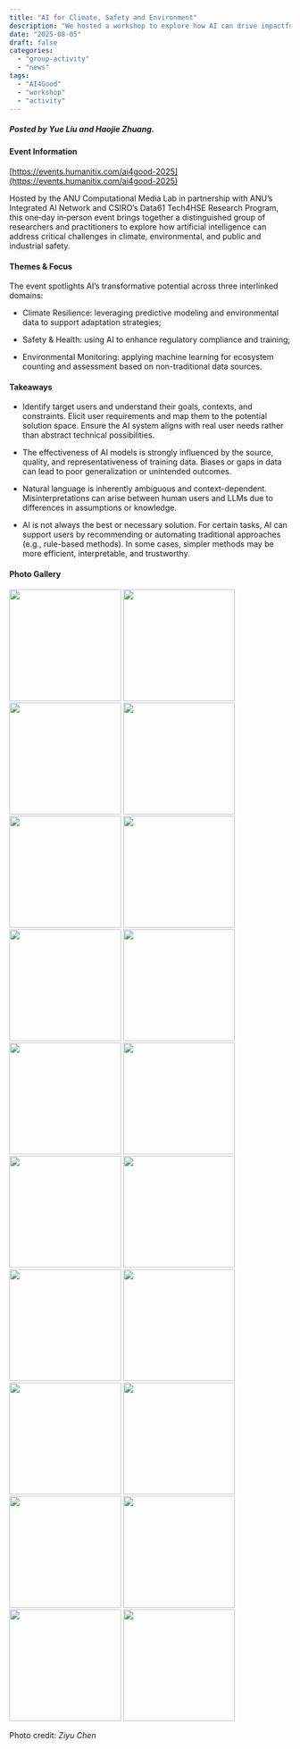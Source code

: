 ```yaml
---
title: "AI for Climate, Safety and Environment"
description: "We hosted a workshop to explore how AI can drive impactful solutions for climate resilience, environmental monitoring, public and industrial safety."
date: "2025-08-05"
draft: false
categories:
  - "group-activity"
  - "news"
tags:
  - "AI4Good"
  - "workshop"
  - "activity"
---
```


##### Posted by _Yue Liu_ and _Haojie Zhuang_.

#### **Event Information**

[https://events.humanitix.com/ai4good-2025](https://events.humanitix.com/ai4good-2025)

Hosted by the ANU Computational Media Lab in partnership with ANU’s Integrated AI Network and CSIRO’s Data61 Tech4HSE Research Program, this one‑day in‑person event brings together a distinguished group of researchers and practitioners to explore how artificial intelligence can address critical challenges in climate, environmental, and public and industrial safety.

#### **Themes & Focus**

The event spotlights AI’s transformative potential across three interlinked domains:

- Climate Resilience: leveraging predictive modeling and environmental data to support adaptation strategies;

- Safety & Health: using AI to enhance regulatory compliance and training;

- Environmental Monitoring: applying machine learning for ecosystem counting and assessment based on non-traditional data sources.

#### **Takeaways**

- Identify target users and understand their goals, contexts, and constraints. Elicit user requirements and map them to the potential solution space. Ensure the AI system aligns with real user needs rather than abstract technical possibilities.

- The effectiveness of AI models is strongly influenced by the source, quality, and representativeness of training data. Biases or gaps in data can lead to poor generalization or unintended outcomes.

- Natural language is inherently ambiguous and context-dependent. Misinterpretations can arise between human users and LLMs due to differences in assumptions or knowledge.

- AI is not always the best or necessary solution. For certain tasks, AI can support users by recommending or automating traditional approaches (e.g., rule-based methods). In some cases, simpler methods may be more efficient, interpretable, and trustworthy.

#### **Photo Gallery**

<img src="/img/ai4good/IMG_0036.jpeg" width="200"/>
<img src="/img/ai4good/DSC04959.jpeg" width="200"/>
<img src="/img/ai4good/DSC04968.jpeg" width="200"/>
<img src="/img/ai4good/DSC04980.jpeg" width="200"/>
<img src="/img/ai4good/DSC04990.jpeg" width="200"/>
<img src="/img/ai4good/DSC05004.jpeg" width="200"/>
<img src="/img/ai4good/DSC05009.jpeg" width="200"/>
<img src="/img/ai4good/DSC05044.jpeg" width="200"/>
<img src="/img/ai4good/DSC05049.jpeg" width="200"/>
<img src="/img/ai4good/DSC05055.jpeg" width="200"/>
<img src="/img/ai4good/DSC05063.jpeg" width="200"/>
<img src="/img/ai4good/DSC05087.jpeg" width="200"/>
<img src="/img/ai4good/DSC05088.jpeg" width="200"/>
<img src="/img/ai4good/DSC05117.jpeg" width="200"/>
<img src="/img/ai4good/DSC05130.jpeg" width="200"/>
<img src="/img/ai4good/DSC05141.jpeg" width="200"/>
<img src="/img/ai4good/DSC05172.jpeg" width="200"/>
<img src="/img/ai4good/DSC05178.jpeg" width="200"/>
<img src="/img/ai4good/DSC05181.jpeg" width="200"/>
<img src="/img/ai4good/IMG_0068.jpeg" width="200"/>


Photo credit: _Ziyu Chen_